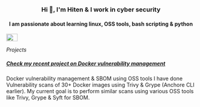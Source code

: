 <!--
**cyberhiten/cyberhiten** is a ✨ _special_ ✨ repository because its `README.md` (this file) appears on your GitHub profile.
-->

<h3 align="center">Hi 👋, I'm Hiten & I work in cyber security </h3>

<h4 align="center">I am passionate about learning linux, OSS tools, bash scripting & python</h4>

<p align="left">
<a href="https://in.linkedin.com/in/hitendesai" target="_blank"><img align="center" src="https://raw.githubusercontent.com/rahuldkjain/github-profile-readme-generator/master/src/images/icons/Social/linked-in-alt.svg" alt="Hiten Desai" height="20" width="30" /></a>
</p>

_Projects_ 
##### [Check my recent project on Docker vulnerability management](https://github.com/cyberhiten/Docker-vuln-mgmt)

Docker vulnerability management & SBOM using OSS tools 
I have done Vulnerability scans of 30+ Docker images using Trivy & Grype (Anchore CLI earlier). My current goal is to perform similar scans using various OSS tools like Trivy, Grype & Syft for SBOM.
